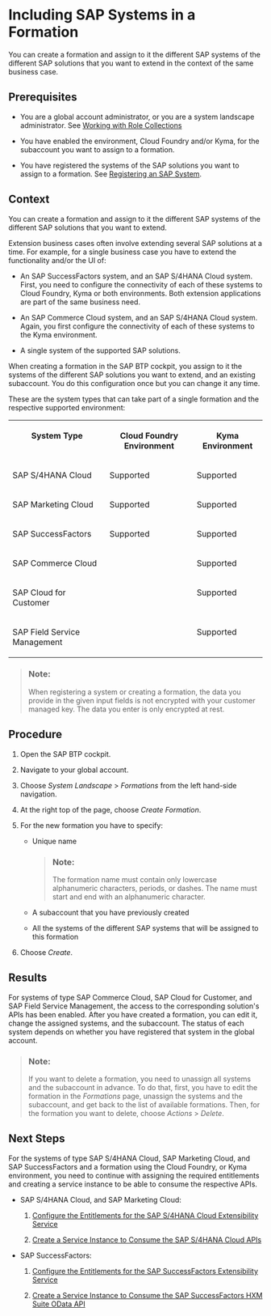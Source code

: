 <!-- loio68b04fa73aa740cb96ed380a85a4761a -->

# Including SAP Systems in a Formation

You can create a formation and assign to it the different SAP systems of the different SAP solutions that you want to extend in the context of the same business case.



<a name="loio68b04fa73aa740cb96ed380a85a4761a__prereq_b4m_xrd_jlb"/>

## Prerequisites

-   You are a global account administrator, or you are a system landscape administrator. See [Working with Role Collections](../50-administration-and-ops/working-with-role-collections-393ea0b.md)

-   You have enabled the environment, Cloud Foundry and/or Kyma, for the subaccount you want to assign to a formation.

-   You have registered the systems of the SAP solutions you want to assign to a formation. See [Registering an SAP System](registering-an-sap-system-2ffdaff.md).




## Context

You can create a formation and assign to it the different SAP systems of the different SAP solutions that you want to extend.

Extension business cases often involve extending several SAP solutions at a time. For example, for a single business case you have to extend the functionality and/or the UI of:

-   An SAP SuccessFactors system, and an SAP S/4HANA Cloud system. First, you need to configure the connectivity of each of these systems to Cloud Foundry, Kyma or both environments. Both extension applications are part of the same business need.

-   An SAP Commerce Cloud system, and an SAP S/4HANA Cloud system. Again, you first configure the connectivity of each of these systems to the Kyma environment.

-   A single system of the supported SAP solutions.


When creating a formation in the SAP BTP cockpit, you assign to it the systems of the different SAP solutions you want to extend, and an existing subaccount. You do this configuration once but you can change it any time.

These are the system types that can take part of a single formation and the respective supported environment:


<table>
<tr>
<th valign="top">

System Type



</th>
<th valign="top">

Cloud Foundry Environment



</th>
<th valign="top">

Kyma Environment



</th>
</tr>
<tr>
<td valign="top">

SAP S/4HANA Cloud



</td>
<td valign="top">

Supported



</td>
<td valign="top">

Supported



</td>
</tr>
<tr>
<td valign="top">

SAP Marketing Cloud



</td>
<td valign="top">

Supported



</td>
<td valign="top">

Supported



</td>
</tr>
<tr>
<td valign="top">

SAP SuccessFactors



</td>
<td valign="top">

Supported



</td>
<td valign="top">

Supported



</td>
</tr>
<tr>
<td valign="top">

SAP Commerce Cloud



</td>
<td valign="top">

 



</td>
<td valign="top">

Supported



</td>
</tr>
<tr>
<td valign="top">

SAP Cloud for Customer



</td>
<td valign="top">

 



</td>
<td valign="top">

Supported



</td>
</tr>
<tr>
<td valign="top">

SAP Field Service Management



</td>
<td valign="top">

 



</td>
<td valign="top">

Supported



</td>
</tr>
</table>

> ### Note:  
> When registering a system or creating a formation, the data you provide in the given input fields is not encrypted with your customer managed key. The data you enter is only encrypted at rest.



## Procedure

1.  Open the SAP BTP cockpit.

2.  Navigate to your global account.

3.  Choose *System Landscape* \> *Formations* from the left hand-side navigation.

4.  At the right top of the page, choose *Create Formation*.

5.  For the new formation you have to specify:

    -   Unique name

        > ### Note:  
        > The formation name must contain only lowercase alphanumeric characters, periods, or dashes. The name must start and end with an alphanumeric character.

    -   A subaccount that you have previously created

    -   All the systems of the different SAP systems that will be assigned to this formation


6.  Choose *Create*.




<a name="loio68b04fa73aa740cb96ed380a85a4761a__result_ll5_vsd_jlb"/>

## Results

For systems of type SAP Commerce Cloud, SAP Cloud for Customer, and SAP Field Service Management, the access to the corresponding solution's APIs has been enabled. After you have created a formation, you can edit it, change the assigned systems, and the subaccount. The status of each system depends on whether you have registered that system in the global account.

> ### Note:  
> If you want to delete a formation, you need to unassign all systems and the subaccount in advance. To do that, first, you have to edit the formation in the *Formations* page, unassign the systems and the subaccount, and get back to the list of available formations. Then, for the formation you want to delete, choose *Actions* \> *Delete*.



<a name="loio68b04fa73aa740cb96ed380a85a4761a__postreq_jls_r5d_jlb"/>

## Next Steps

For the systems of type SAP S/4HANA Cloud, SAP Marketing Cloud, and SAP SuccessFactors and a formation using the Cloud Foundry, or Kyma environment, you need to continue with assigning the required entitlements and creating a service instance to be able to consume the respective APIs.

-   SAP S/4HANA Cloud, and SAP Marketing Cloud:

    1.  [Configure the Entitlements for the SAP S/4HANA Cloud Extensibility Service](configure-the-entitlements-for-the-sap-s-4hana-cloud-extensibility-service-65ad330.md)

    2.  [Create a Service Instance to Consume the SAP S/4HANA Cloud APIs](create-a-service-instance-to-consume-the-sap-s-4hana-cloud-apis-a735641.md)


-   SAP SuccessFactors:

    1.  [Configure the Entitlements for the SAP SuccessFactors Extensibility Service](configure-the-entitlements-for-the-sap-successfactors-extensibility-service-b01e625.md)

    2.  [Create a Service Instance to Consume the SAP SuccessFactors HXM Suite OData API](create-a-service-instance-to-consume-the-sap-successfactors-hxm-suite-odata-api-46c5ea1.md)




